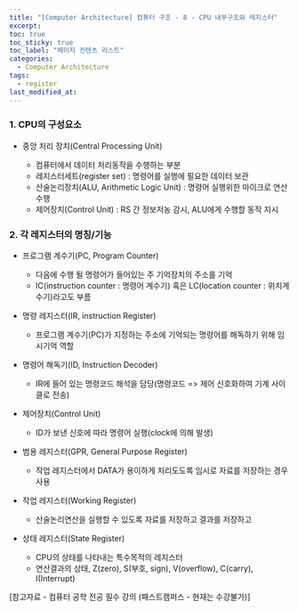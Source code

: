 ```yaml
---
title: "[Computer Architecture] 컴퓨터 구조 - 8 - CPU 내부구조와 레지스터"
excerpt:
toc: true
toc_sticky: true
toc_label: "페이지 컨텐츠 리스트"
categories:
  - Computer Architecture
tags:
  - register
last_modified_at:
---
```


### **1. CPU의 구성요소**

- 중앙 처리 장치(Central Processing Unit)

  - 컴퓨터에서 데이터 처리동작을 수행하는 부분
  - 레지스터세트(register set) : 명령어를 실행에 필요한 데이터 보관
  - 산술논리장치(ALU, Arithmetic Logic Unit) : 명령어 실행위한 마이크로 연산 수행
  - 제어장치(Control Unit) : RS 간 정보저농 감시, ALU에게 수행할 동작 지시

### **2. 각 레지스터의 명칭/기능**

- 프로그램 계수기(PC, Program Counter)

  - 다음에 수행 될 명령어가 들어있는 주 기억장치의 주소를 기억
  - IC(instruction counter : 명령어 계수기) 혹은 LC(location counter : 위치계수기)라고도 부름

- 명령 레지스터(IR, instruction Register)

  - 프로그램 계수기(PC)가 지정하는 주소에 기억되는 명령어를 해독하기 위해 임시기억 역할

- 명령어 해독기(ID, Instruction Decoder)

  - IR에 들어 있는 명령코드 해석을 담당(명령코드 => 제어 신호화하여 기계 사이클로 전송)

- 제어장치(Control Unit)

  - ID가 보낸 신호에 따라 명령어 실행(clock에 의해 발생)

- 범용 레지스터(GPR, General Purpose Register)

  - 작업 레지스터에서 DATA가 용이하게 처리도도록 임시로 자료를 저장하는 경우 사용

- 작업 레지스터(Working Register)

  - 산술논리연산을 실행할 수 있도록 자료를 저장하고 결과를 저장하고

- 상태 레지스터(State Register)

  - CPU의 상태를 나타내는 특수목적의 레지스터
  - 연산결과의 상태, Z(zero), S(부호, sign), V(overflow), C(carry), I(Interrupt)

[참고자료 - 컴퓨터 공학 전공 필수 강의 (패스트캠퍼스 - 현재는 수강불가)]

